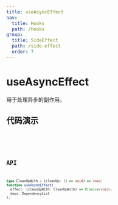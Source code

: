 ```yaml
---
title: useAsyncEffect
nav:
  title: Hooks
  path: /hooks
group:
  title: SideEffect
  path: /side-effect
  order: 7
---
```


# useAsyncEffect

用于处理异步的副作用。

## 代码演示

<code src="./demo/demo1.tsx" />

<code src="./demo/demo2.tsx" />

## API

```typescript
type CleanUpWith = (cleanUp: () => void) => void;
function useAsyncEffect(
  effect: (cleanUpWith: CleanUpWith) => Promise<void>,
  deps: DependencyList
);
```
